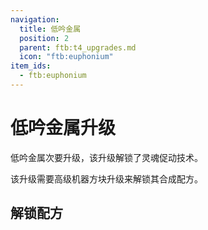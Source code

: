 ```yaml
---
navigation:
  title: 低吟金属
  position: 2
  parent: ftb:t4_upgrades.md
  icon: "ftb:euphonium"
item_ids:
  - ftb:euphonium
---
```

# 低吟金属升级

<ItemImage id="ftb:euphonium" scale="3" />

<Color id="light_purple">低吟金属</Color>次要升级，该升级解锁了<Color id="dark_purple">灵魂促动</Color>技术。

该升级需要<Color id="red">高级机器方块</Color>升级来解锁其合成配方。

## 解锁配方

<ItemGrid>
  <ItemIcon id="industrialforegoingsouls:soul_laser_base" />
</ItemGrid>
